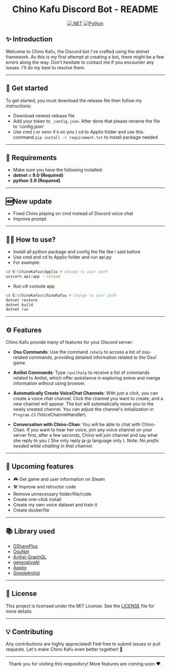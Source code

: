 <div align="center">

# Chino Kafu Discord Bot - README

[![.NET](https://img.shields.io/badge/.NET-512BD4?style=for-the-badge&logo=.net&logoColor=white)](https://dotnet.microsoft.com/)
[![Python](https://img.shields.io/badge/Python-3776AB?style=for-the-badge&logo=python&logoColor=white)](https://www.python.org/)
</div>

## ✨ **Introduction**

Welcome to Chino Kafu, the Discord bot I've crafted using the dotnet framework. As this is my first attempt at creating a bot, there might be a few errors along the way. Don't hesitate to contact me if you encounter any issues. I'll do my best to resolve them.

---

## 🚀 Get started
To get started, you must download the release file then follow my instructions:
- Download newest release file
- Add your token to `_config.json`. After done that please rename the file to 'config.json'
- Use cmd ( or venv it's on you ) cd to Applio folder and use this command ```pip install -r requirement.txt``` to install package needed

---

## 🔧 **Requirements**
- Make sure you have the following installed:
- **dotnet = 9.0 (Required)** 
- **python 3.9 (Required)**

---

## 🆕**New update**
- Fixed Chino playing on cmd instead of Discord voice chat
- Improve prompt 
---

## 🧑‍💻 **How to use?**
- Install all python package and config the file like i said before
- Use cmd and cd to Applio folder and run api.py
- For example:
```bash
cd E:\ChinoKafuu\Applio # Change to your path
uvicorn api:app --reload
```
- Run c# console app
```bash
cd E:\ChinoKafuu\ChinoKafuu # Change to your path
dotnet restore
dotnet build
dotnet run
```

---

## ⚙️ **Features**

Chino Kafu provide many of features for your Discord server:

- **Osu Commands**: Use the command `/ohelp` to access a list of osu-related commands, providing detailed information related to the Osu! game.

- **Anilist Commands**: Type `/anilhelp` to receive a list of commands related to Anilist, which offer assistance in exploring anime and manga information without using browser.

- **Automatically Create VoiceChat Channels**: With just a click, you can create a voice chat channel. Click the channel you want to create, and a new channel will appear. The bot will automatically move you to the newly created channel. You can adjust the channel's initialization in `Program.CS` (VoiceChannelHandler).

- **Conversation with Chino-Chan**: You will be able to chat with Chino-Chan. If you want to hear her voice, join any voice channel on your server first, after a few seconds, Chino will join channel and say what she reply to you ( She only reply ja-jp language only ). Note: *No prefix needed while chatting in that channel*.

---

## 🌟 **Upcoming features**
- 🎮 Get game and user information on Steam
- 🛠️ Improve and retructor code
- Remove unnecessary folder/file/code
- Create one-click install
- Create my own voice dataset and train it
- Create dockerfile

---

## 📚 **Library used**
- [DSharpPlus](https://github.com/DSharpPlus/DSharpPlus)
- [OsuNet](https://github.com/Blackcat76iT/OsuNet/tree/29571b5270b52c628a809225ce32c20573b65a3b) 
- [Anilist-GraphQL](https://github.com/AniList/ApiV2-GraphQL-Docs)
- [generativeAI](https://github.com/google/generative-ai-docs)
- [Applio](https://github.com/IAHispano/Applio)
- [SimpleAnilist](https://github.com/nupniichan/SimpleAnilist)

---

## 📝 **License**

This project is licensed under the MIT License. See the [LICENSE](https://github.com/nupniichan/ChinoKafuu/blob/main/LICENSE) file for more details.  

---

## 💡 **Contributing**
Any contributions are highly appreciated! Feel free to submit issues or pull requests. Let's make Chino Kafu even better together! 🤝

---

<div align="center">Thank you for visiting this respository! More features are coming soon ❤️.</div>
